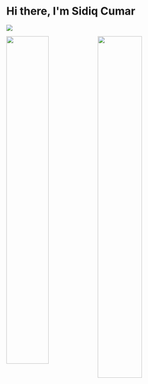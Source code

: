 # Hi there, I'm Sidiq Cumar 

![](https://komarev.com/ghpvc/?username=your-github-sidiik&color=blueviolet&style=flat-square)

<img width="47%" align="left" src="http://github-readme-streak-stats.herokuapp.com/?user=iamsidiq&theme=shades-of-purple&hide_border=true&date_format=j%20M%5B%20Y%5D" />
<img align="left" width="48%" src="https://github-readme-stats.vercel.app/api/top-langs/?username=iamsidiq&layout=compact" />


<br />

<br />




